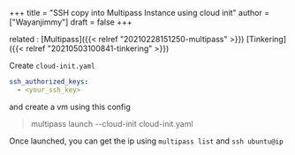 +++
title = "SSH copy into Multipass Instance using cloud init"
author = ["Wayanjimmy"]
draft = false
+++

related
: [Multipass]({{< relref "20210228151250-multipass" >}}) [Tinkering]({{< relref "20210503100841-tinkering" >}})

Create `cloud-init.yaml`

```yaml
ssh_authorized_keys:
  - <your_ssh_key>
```

and create a vm using this config

> multipass launch --cloud-init cloud-init.yaml

Once launched, you can get the ip using `multipass list` and `ssh ubuntu@ip`
